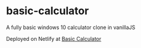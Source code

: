 # basic-calculator
A fully basic windows 10 calculator clone in vanillaJS

Deployed on Netlify at <a href="https://basic-calculator-windows.netlify.app">Basic Calculator</a>
